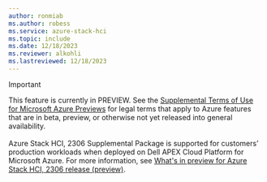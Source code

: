 ```yaml
---
author: ronmiab
ms.author: robess
ms.service: azure-stack-hci
ms.topic: include
ms.date: 12/18/2023
ms.reviewer: alkohli
ms.lastreviewed: 12/18/2023
---
```


> [!IMPORTANT]
> This feature is currently in PREVIEW.
> See the [Supplemental Terms of Use for Microsoft Azure Previews](https://azure.microsoft.com/support/legal/preview-supplemental-terms/) for legal terms that apply to Azure features that are in beta, preview, or otherwise not yet released into general availability. <br><br> Azure Stack HCI, 2306 Supplemental Package is supported for customers’ production workloads when deployed on Dell APEX Cloud Platform for Microsoft Azure. For more information, see [What's in preview for Azure Stack HCI, 2306 release (preview)](../hci/manage/whats-new-2306-preview.md).
